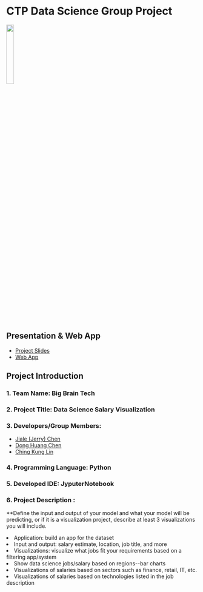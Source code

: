 # CTP Data Science Group Project
<p align="left">
<img src="https://media-exp1.licdn.com/dms/image/C4E0BAQE2heJzO0qrMA/company-logo_200_200/0/1657824337700?e=2147483647&v=beta&t=lOco_8ge4JOQea6C5JBXpuieNKbVoi6q-WLzIo7aTJY" width=20%>
</p>

## Presentation & Web App 
 - [Project Slides](https://docs.google.com/presentation/d/1BO_wKACN24fT32Yd37is-9bW442Vgb547m8rPDUzKmU/edit#slide=id.g12948bcd1fb_0_22082)
 - [Web App](https://sheisol310-salary-visualization-dashboard-aqz77u.streamlit.app/Dataset_&_Insights)

## Project Introduction 
### 1. Team Name: Big Brain Tech 
### 2. Project Title: Data Science Salary Visualization 
### 3. Developers/Group Members:    
- [Jiale (Jerry) Chen](https://www.linkedin.com/in/jiale-jerry-chen/)
- [Dong Huang Chen](https://www.linkedin.com/in/dong-huang-chen/)        
- [Ching Kung Lin](https://www.linkedin.com/in/chingkung310/)       

### 4. Programming Language: Python

### 5. Developed IDE: JyputerNotebook

### 6. Project Description :
<p>
**Define the input and output of your model and what your model will be predicting, or if it is a visualization project, describe at least 3 visualizations you will include.

<li>Application: build an app for the dataset</li>
<li>Input and output: salary estimate, location, job title, and more</li>
<li>Visualizations: visualize what jobs fit your requirements based on a filtering app/system</li>

<li>Show data science jobs/salary based on regions--bar charts</li>
<li>Visualizations of salaries based on sectors such as finance, retail, IT, etc.</li>
<li>Visualizations of salaries based on technologies listed in the job description</li>
</p>

  
